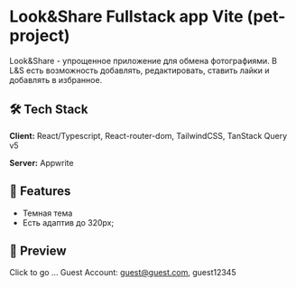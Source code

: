 # Look&Share Fullstack app Vite (pet-project)
Look&Share - упрощенное приложение для обмена фотографиями. В L&S есть возможность добавлять, редактировать, ставить лайки и добавлять в избранное. 
<!-- На данный момент версия ограничена и доступна только для просмотра. -->

## 🛠 Tech Stack
**Client:** React/Typescript, React-router-dom, TailwindCSS, TanStack Query v5

**Server:** Appwrite

## 📃 Features
- Темная тема
- Есть адаптив до 320px;

## 🔭 Preview
Click to go ...
Guest Account: guest@guest.com, guest12345